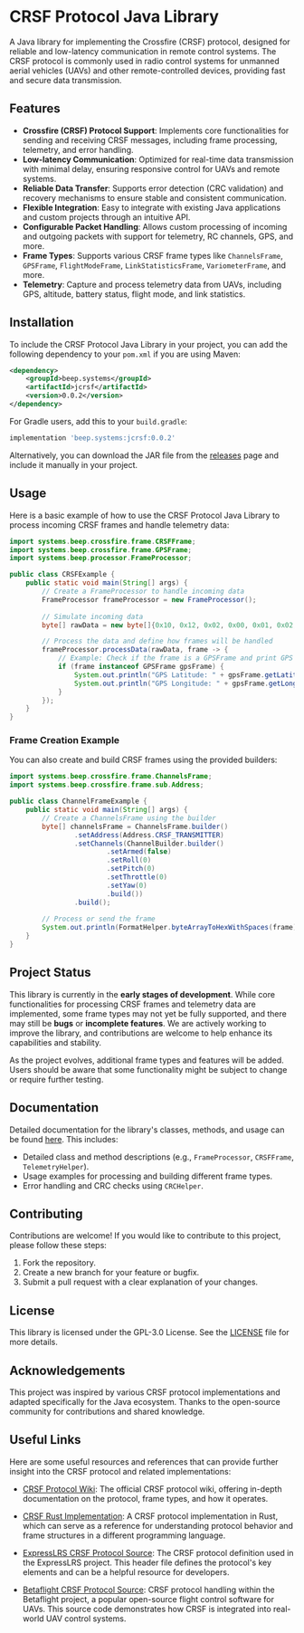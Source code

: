 # CRSF Protocol Java Library

A Java library for implementing the Crossfire (CRSF) protocol, designed for reliable and low-latency communication in remote control systems. The CRSF protocol is commonly used in radio control systems for unmanned aerial vehicles (UAVs) and other remote-controlled devices, providing fast and secure data transmission.

## Features

- **Crossfire (CRSF) Protocol Support**: Implements core functionalities for sending and receiving CRSF messages, including frame processing, telemetry, and error handling.
- **Low-latency Communication**: Optimized for real-time data transmission with minimal delay, ensuring responsive control for UAVs and remote systems.
- **Reliable Data Transfer**: Supports error detection (CRC validation) and recovery mechanisms to ensure stable and consistent communication.
- **Flexible Integration**: Easy to integrate with existing Java applications and custom projects through an intuitive API.
- **Configurable Packet Handling**: Allows custom processing of incoming and outgoing packets with support for telemetry, RC channels, GPS, and more.
- **Frame Types**: Supports various CRSF frame types like `ChannelsFrame`, `GPSFrame`, `FlightModeFrame`, `LinkStatisticsFrame`, `VariometerFrame`, and more.
- **Telemetry**: Capture and process telemetry data from UAVs, including GPS, altitude, battery status, flight mode, and link statistics.

## Installation

To include the CRSF Protocol Java Library in your project, you can add the following dependency to your `pom.xml` if you are using Maven:

```xml
<dependency>
    <groupId>beep.systems</groupId>
    <artifactId>jcrsf</artifactId>
    <version>0.0.2</version>
</dependency>
```

For Gradle users, add this to your `build.gradle`:

```groovy
implementation 'beep.systems:jcrsf:0.0.2'
```

Alternatively,
you can download the JAR file from the [releases](https://github.com/beep-systems/jcrsf/releases) page and include it manually in your project.

## Usage

Here is a basic example of how to use the CRSF Protocol Java Library to process incoming CRSF frames and handle telemetry data:

```java
import systems.beep.crossfire.frame.CRSFFrame;
import systems.beep.crossfire.frame.GPSFrame;
import systems.beep.processor.FrameProcessor;

public class CRSFExample {
    public static void main(String[] args) {
        // Create a FrameProcessor to handle incoming data
        FrameProcessor frameProcessor = new FrameProcessor();
        
        // Simulate incoming data
        byte[] rawData = new byte[]{0x10, 0x12, 0x02, 0x00, 0x01, 0x02, 0x03};

        // Process the data and define how frames will be handled
        frameProcessor.processData(rawData, frame -> {
            // Example: Check if the frame is a GPSFrame and print GPS data
            if (frame instanceof GPSFrame gpsFrame) {
                System.out.println("GPS Latitude: " + gpsFrame.getLatitude());
                System.out.println("GPS Longitude: " + gpsFrame.getLongitude());
            }
        });
    }
}
```

### Frame Creation Example

You can also create and build CRSF frames using the provided builders:

```java
import systems.beep.crossfire.frame.ChannelsFrame;
import systems.beep.crossfire.frame.sub.Address;

public class ChannelFrameExample {
    public static void main(String[] args) {
        // Create a ChannelsFrame using the builder
        byte[] channelsFrame = ChannelsFrame.builder()
                .setAddress(Address.CRSF_TRANSMITTER)
                .setChannels(ChannelBuilder.builder()
                        .setArmed(false)
                        .setRoll(0)
                        .setPitch(0)
                        .setThrottle(0)
                        .setYaw(0)
                        .build())
                .build();
        
        // Process or send the frame
        System.out.println(FormatHelper.byteArrayToHexWithSpaces(frame));
    }
}
```

## Project Status

This library is currently in the **early stages of development**. While core functionalities for processing CRSF frames and telemetry data are implemented, some frame types may not yet be fully supported, and there may still be **bugs** or **incomplete features**. We are actively working to improve the library, and contributions are welcome to help enhance its capabilities and stability.

As the project evolves, additional frame types and features will be added. Users should be aware that some functionality might be subject to change or require further testing.


## Documentation

Detailed documentation for the library's classes, methods, and usage can be found [here](https://github.com/beep-systems/jcrsf/wiki). This includes:
- Detailed class and method descriptions (e.g., `FrameProcessor`, `CRSFFrame`, `TelemetryHelper`).
- Usage examples for processing and building different frame types.
- Error handling and CRC checks using `CRCHelper`.

## Contributing

Contributions are welcome! If you would like to contribute to this project, please follow these steps:
1. Fork the repository.
2. Create a new branch for your feature or bugfix.
3. Submit a pull request with a clear explanation of your changes.

## License

This library is licensed under the GPL-3.0 License. See the [LICENSE](https://github.com/beep-systems/jcrsf/blob/master/LICENSE) file for more details.

## Acknowledgements

This project was inspired by various CRSF protocol implementations and adapted specifically for the Java ecosystem.
Thanks to the open-source community for contributions and shared knowledge.

## Useful Links

Here are some useful resources and references that can provide further insight into the CRSF protocol and related implementations:

- [CRSF Protocol Wiki](https://github.com/crsf-wg/crsf/wiki): The official CRSF protocol wiki, offering in-depth documentation on the protocol, frame types, and how it operates.

- [CRSF Rust Implementation](https://github.com/tact1m4n3/crsf-rs): A CRSF protocol implementation in Rust, which can serve as a reference for understanding protocol behavior and frame structures in a different programming language.

- [ExpressLRS CRSF Protocol Source](https://github.com/ExpressLRS/ExpressLRS/blob/master/src/lib/CrsfProtocol/crsf_protocol.h): The CRSF protocol definition used in the ExpressLRS project. This header file defines the protocol's key elements and can be a helpful resource for developers.

- [Betaflight CRSF Protocol Source](https://github.com/betaflight/betaflight/blob/master/src/main/rx/crsf.c): CRSF protocol handling within the Betaflight project, a popular open-source flight control software for UAVs. This source code demonstrates how CRSF is integrated into real-world UAV control systems.
